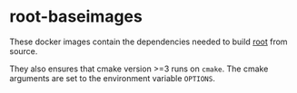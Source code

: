 # root-baseimages
These docker images contain the dependencies needed to build [root](https://root.cern/) from source.

They also ensures that cmake version >=3 runs on `cmake`. The cmake arguments are set to the environment variable `OPTIONS`.
